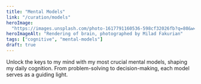 ```yaml
---
title: "Mental Models"
link: "/curation/models"
heroImage:
  "https://images.unsplash.com/photo-1617791160536-598cf32026fb?q=80&w=1664&auto=format&fit=crop&ixlib=rb-4.0.3&ixid=M3wxMjA3fDB8MHxwaG90by1wYWdlfHx8fGVufDB8fHx8fA%3D%3D"
heroImageAlt: "Rendering of brain, photographed by Milad Fakurian"
tags: ["cognitive", "mental-models"]
draft: true
---
```


Unlock the keys to my mind with my most crucial mental models, shaping my daily cognition. From problem-solving to decision-making, each model serves as a guiding light.
